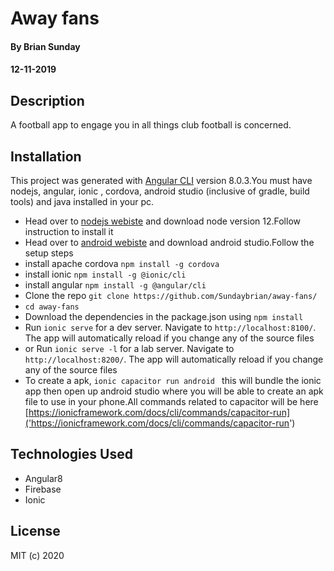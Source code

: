 # Away fans

#### By Brian Sunday

#### 12-11-2019

## Description

A football app to engage you in all things club football is concerned.

## Installation

This project was generated with [Angular CLI](https://github.com/angular/angular-cli) version 8.0.3.You must have nodejs, angular, ionic , cordova, android studio (inclusive of gradle, build tools) and java installed in your pc.

* Head over to [nodejs webiste]('https://nodejs.org/en/') and download node version 12.Follow instruction to install it
* Head over to [android webiste]('https://developer.android.com/studio/?gclid=Cj0KCQjw6PD3BRDPARIsAN8pHuGvICxjrfiwhyj3WFDWZ883B2FQEBQqaqJVIQkowwXqza7R1JumKuYaApg6EALw_wcB&gclsrc=aw.ds') and download android studio.Follow the setup steps
* install apache cordova `npm install -g cordova`
* install ionic `npm install -g @ionic/cli`
* install angular `npm install -g @angular/cli`
* Clone the repo `git clone https://github.com/Sundaybrian/away-fans/`
* `cd away-fans`
* Download the dependencies in the package.json using `npm install`
* Run `ionic serve` for a dev server. Navigate to `http://localhost:8100/`. The app will automatically reload if you change any of the source files
* or Run `ionic serve -l` for a lab server. Navigate to `http://localhost:8200/`. The app will automatically reload if you change any of the source files
* To create a apk, `ionic capacitor run android ` this will bundle the ionic app then open up android studio where you will be able to create an apk file to use in your phone.All commands related to capacitor will be here [https://ionicframework.com/docs/cli/commands/capacitor-run]('https://ionicframework.com/docs/cli/commands/capacitor-run')

## Technologies Used

* Angular8
* Firebase
* Ionic

## License 

MIT (c) 2020
